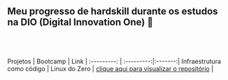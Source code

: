 ## Meu progresso de hardskill durante os estudos na DIO (Digital Innovation One) 🚀
<br><br><br>
Projetos  | Bootcamp | Link  |
:---------: | :---------:|:-------:|
Infraestrutura como código | Linux do Zero    |  [clique aqui para visualizar o repositório](https://github.com/Khaldewey/infraestrutura-como-codigo-linux)     |
 

